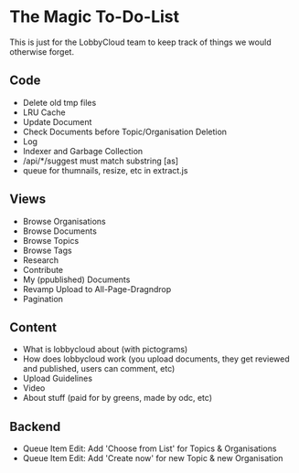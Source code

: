 # The Magic To-Do-List

This is just for the LobbyCloud team to keep track of things we would otherwise forget.

## Code

* Delete old tmp files
* LRU Cache
* Update Document
* Check Documents before Topic/Organisation Deletion
* Log
* Indexer and Garbage Collection
* /api/*/suggest must match substring [as]
* queue for thumnails, resize, etc in extract.js

## Views

* Browse Organisations
* Browse Documents
* Browse Topics
* Browse Tags
* Research
* Contribute
* My (ppublished) Documents
* Revamp Upload to All-Page-Dragndrop
* Pagination

## Content

* What is lobbycloud about (with pictograms)
* How does lobbycloud work (you upload documents, they get reviewed and published, users can comment, etc)
* Upload Guidelines
* Video
* About stuff (paid for by greens, made by odc, etc)

## Backend

* Queue Item Edit: Add 'Choose from List' for Topics & Organisations
* Queue Item Edit: Add 'Create now' for new Topic & new Organisation

